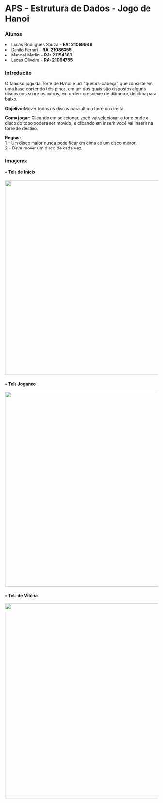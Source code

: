 # APS - Estrutura de Dados - Jogo de Hanoi
<h3> Alunos </h3>
<li>Lucas Rodrigues Souza - <b>RA: 21069949 </b></li>
<li>Danilo Ferrari - <b>RA: 21086355</b></li>
<li>Manoel Merlin - <b>RA: 21154363</b></li>
<li>Lucas Oliveira - <b>RA: 21094755</b></li>

<h3> Introdução </h3>
O famoso jogo da Torre de Hanói é um "quebra-cabeça" que consiste em uma base contendo três pinos, em um dos quais são dispostos alguns discos uns sobre os outros, em ordem crescente de diâmetro, de cima para baixo.

<p><b>Objetivo:</b>Mover todos os discos para ultima torre da direita.
<p><b> Como jogar: </b> Clicando em selecionar, você vai selecionar a torre onde o disco do topo poderá ser movido, e clicando em inserir você vai inserir na torre de destino.
<p><b>Regras:</b> <br>1 - Um disco maior nunca pode ficar em cima de um disco menor.<br>2 - Deve mover um disco de cada vez.

<h3> Imagens: </h3>

<h4> • Tela de Início </h4>
<img width="640px"src="https://i.imgur.com/Tb9X2eI.png"/>

<h4> • Tela Jogando </h4>
<img width="640px"src="https://i.imgur.com/xOCaazV.png"/>

<h4> • Tela de Vitória </h4>
<img width="640px"src="https://i.imgur.com/D317AcG.png"/>
